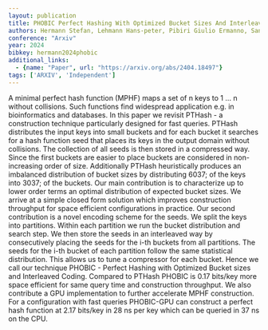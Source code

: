 ```yaml
---
layout: publication
title: PHOBIC Perfect Hashing With Optimized Bucket Sizes And Interleaved Coding
authors: Hermann Stefan, Lehmann Hans-peter, Pibiri Giulio Ermanno, Sanders Peter, Walzer Stefan
conference: "Arxiv"
year: 2024
bibkey: hermann2024phobic
additional_links:
  - {name: "Paper", url: "https://arxiv.org/abs/2404.18497"}
tags: ['ARXIV', 'Independent']
---
```

A minimal perfect hash function (MPHF) maps a set of n keys to 1 ... n without collisions. Such functions find widespread application e.g. in bioinformatics and databases. In this paper we revisit PTHash - a construction technique particularly designed for fast queries. PTHash distributes the input keys into small buckets and for each bucket it searches for a hash function seed that places its keys in the output domain without collisions. The collection of all seeds is then stored in a compressed way. Since the first buckets are easier to place buckets are considered in non-increasing order of size. Additionally PTHash heuristically produces an imbalanced distribution of bucket sizes by distributing 6037; of the keys into 3037; of the buckets. Our main contribution is to characterize up to lower order terms an optimal distribution of expected bucket sizes. We arrive at a simple closed form solution which improves construction throughput for space efficient configurations in practice. Our second contribution is a novel encoding scheme for the seeds. We split the keys into partitions. Within each partition we run the bucket distribution and search step. We then store the seeds in an interleaved way by consecutively placing the seeds for the i-th buckets from all partitions. The seeds for the i-th bucket of each partition follow the same statistical distribution. This allows us to tune a compressor for each bucket. Hence we call our technique PHOBIC - Perfect Hashing with Optimized Bucket sizes and Interleaved Coding. Compared to PTHash PHOBIC is 0.17 bits/key more space efficient for same query time and construction throughput. We also contribute a GPU implementation to further accelerate MPHF construction. For a configuration with fast queries PHOBIC-GPU can construct a perfect hash function at 2.17 bits/key in 28 ns per key which can be queried in 37 ns on the CPU.
